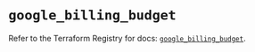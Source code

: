# `google_billing_budget`

Refer to the Terraform Registry for docs: [`google_billing_budget`](https://registry.terraform.io/providers/hashicorp/google-beta/6.49.2/docs/resources/google_billing_budget).
